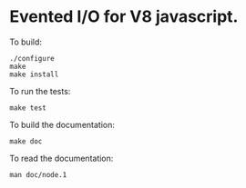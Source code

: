Evented I/O for V8 javascript.
===

To build:

    ./configure
    make
    make install

To run the tests:

    make test

To build the documentation:

    make doc

To read the documentation:

    man doc/node.1
